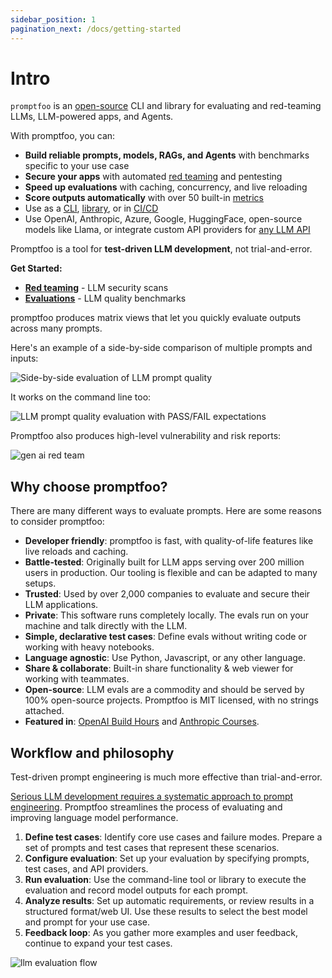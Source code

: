 ```yaml
---
sidebar_position: 1
pagination_next: /docs/getting-started
---
```


# Intro

`promptfoo` is an [open-source](https://github.com/promptfoo/promptfoo) CLI and library for evaluating and red-teaming LLMs, LLM-powered apps, and Agents.

With promptfoo, you can:

- **Build reliable prompts, models, RAGs, and Agents** with benchmarks specific to your use case
- **Secure your apps** with automated [red teaming](/docs/red-team) and pentesting
- **Speed up evaluations** with caching, concurrency, and live reloading
- **Score outputs automatically** with over 50 built-in [metrics](/docs/configuration/expected-outputs)
- Use as a [CLI](/docs/usage/command-line), [library](/docs/usage/node-package), or in [CI/CD](/docs/integrations/github-action)
- Use OpenAI, Anthropic, Azure, Google, HuggingFace, open-source models like Llama, or integrate custom API providers for [any LLM API](/docs/providers)

Promptfoo is a tool for **test-driven LLM development**, not trial-and-error.

<div style={{ 
  border: '1px solid var(--ifm-color-success-darkest)',
  borderRadius: '4px',
  padding: '1rem',
  paddingTop: '2rem',
  backgroundColor: 'var(--ifm-color-success-contrast-background)',
  marginBottom: '1rem',
  color: 'var(--ifm-font-color-base)'
}}>

**Get Started:**

- [**Red teaming**](/docs/red-team/quickstart) - LLM security scans
- [**Evaluations**](/docs/getting-started) - LLM quality benchmarks

</div>

promptfoo produces matrix views that let you quickly evaluate outputs across many prompts.

Here's an example of a side-by-side comparison of multiple prompts and inputs:

![Side-by-side evaluation of LLM prompt quality](https://github.com/promptfoo/promptfoo/assets/310310/ce5a7817-da82-4484-b26d-32474f1cabc5)

It works on the command line too:

![LLM prompt quality evaluation with PASS/FAIL expectations](https://user-images.githubusercontent.com/310310/236690475-b05205e8-483e-4a6d-bb84-41c2b06a1247.png)

Promptfoo also produces high-level vulnerability and risk reports:

![gen ai red team](/img/riskreport-1@2x.png)

## Why choose promptfoo?

There are many different ways to evaluate prompts. Here are some reasons to consider promptfoo:

- **Developer friendly**: promptfoo is fast, with quality-of-life features like live reloads and caching.
- **Battle-tested**: Originally built for LLM apps serving over 200 million users in production. Our tooling is flexible and can be adapted to many setups.
- **Trusted**: Used by over 2,000 companies to evaluate and secure their LLM applications.
- **Private**: This software runs completely locally. The evals run on your machine and talk directly with the LLM.
- **Simple, declarative test cases**: Define evals without writing code or working with heavy notebooks.
- **Language agnostic**: Use Python, Javascript, or any other language.
- **Share & collaborate**: Built-in share functionality & web viewer for working with teammates.
- **Open-source**: LLM evals are a commodity and should be served by 100% open-source projects. Promptfoo is MIT licensed, with no strings attached.
- **Featured in**: [OpenAI Build Hours](https://vimeo.com/1023317525/be082a1029) and [Anthropic Courses](https://github.com/anthropics/courses/tree/master/prompt_evaluations).

## Workflow and philosophy

Test-driven prompt engineering is much more effective than trial-and-error.

[Serious LLM development requires a systematic approach to prompt engineering](https://www.ianww.com/blog/2023/05/21/prompt-engineering-framework). Promptfoo streamlines the process of evaluating and improving language model performance.

1. **Define test cases**: Identify core use cases and failure modes. Prepare a set of prompts and test cases that represent these scenarios.
2. **Configure evaluation**: Set up your evaluation by specifying prompts, test cases, and API providers.
3. **Run evaluation**: Use the command-line tool or library to execute the evaluation and record model outputs for each prompt.
4. **Analyze results**: Set up automatic requirements, or review results in a structured format/web UI. Use these results to select the best model and prompt for your use case.
5. **Feedback loop**: As you gather more examples and user feedback, continue to expand your test cases.

![llm evaluation flow](/img/llm-evaluation-flow.svg)
